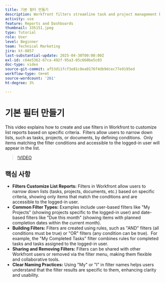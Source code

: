 ```yaml
---
title: 기본 필터 만들기
description: Workfront filters streamline task and project management by allowing users to customize lists based on criteria like user assignments, deadlines, and completion status, making workflows more efficient and collaborative.
activity: use
feature: Reports and Dashboards
thumbnail: 335151.jpeg
type: Tutorial
role: User
level: Beginner
team: Technical Marketing
jira: kt-8857
last-substantial-update: 2025-04-30T00:00:00Z
exl-id: c64e5362-67ca-492f-95a3-05c660be5c03
doc-type: video
source-git-commit: af53d11fcf3e81c8ea0176f4db9dcec77e9195ed
workflow-type: tm+mt
source-wordcount: '261'
ht-degree: 3%

---
```


# 기본 필터 만들기

This video explains how to create and use filters in Workfront to customize list reports based on specific criteria. &#x200B; Filters allow users to narrow down lists, such as tasks, projects, or documents, by defining conditions. &#x200B; Only items matching the filter conditions and accessible to the logged-in user will appear in the list. &#x200B;


>[!VIDEO](https://video.tv.adobe.com/v/335151/?quality=12&learn=on&enablevpops)

## 핵심 사항

* **Filters Customize List Reports:** Filters in Workfront allow users to narrow down lists (tasks, projects, documents, etc.) based on specific criteria, showing only items that match the conditions and are accessible to the logged-in user. &#x200B;
* **Common Filter Types:** Examples include user-based filters like &quot;My Projects&quot; (showing projects specific to the logged-in user) and date-based filters like &quot;Due this month&quot; (showing items with planned completion dates within the current month). &#x200B;
* **Building Filters:** Filters are created using rules, such as &quot;AND&quot; filters (all conditions must be true) or &quot;OR&quot; filters (any condition can be true). &#x200B; For example, the &quot;My Completed Tasks&quot; filter combines rules for completed tasks and tasks assigned to the logged-in user. &#x200B;
* **Sharing and Removing Filters:** Filters can be shared with other Workfront users or removed via the filter menu, making them flexible and collaborative tools. &#x200B;
* **Clear Naming Practices:** Using &quot;My&quot; or &quot;I&quot; in filter names helps users understand that the filter results are specific to them, enhancing clarity and usability. &#x200B;

